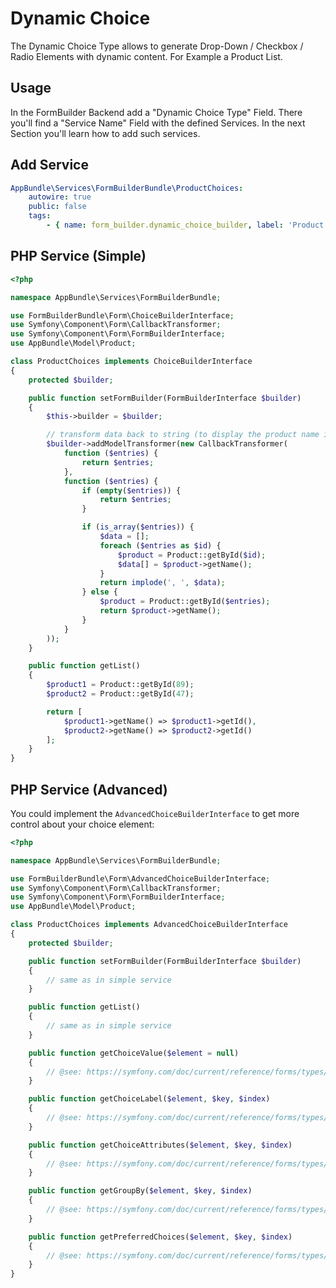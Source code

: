 # Dynamic Choice
The Dynamic Choice Type allows to generate Drop-Down / Checkbox / Radio Elements with dynamic content. For Example a Product List.

## Usage
In the FormBuilder Backend add a "Dynamic Choice Type" Field. There you'll find a "Service Name" Field with the defined Services. 
In the next Section you'll learn how to add such services.

## Add Service
```yaml
AppBundle\Services\FormBuilderBundle\ProductChoices:
    autowire: true
    public: false
    tags:
        - { name: form_builder.dynamic_choice_builder, label: 'Product Selector' }
```

## PHP Service (Simple)
```php
<?php

namespace AppBundle\Services\FormBuilderBundle;

use FormBuilderBundle\Form\ChoiceBuilderInterface;
use Symfony\Component\Form\CallbackTransformer;
use Symfony\Component\Form\FormBuilderInterface;
use AppBundle\Model\Product;

class ProductChoices implements ChoiceBuilderInterface
{
    protected $builder;

    public function setFormBuilder(FormBuilderInterface $builder)
    {
        $this->builder = $builder;

        // transform data back to string (to display the product name in the email for example)
        $builder->addModelTransformer(new CallbackTransformer(
            function ($entries) {
                return $entries;
            },
            function ($entries) {
                if (empty($entries)) {
                    return $entries;
                }

                if (is_array($entries)) {
                    $data = [];
                    foreach ($entries as $id) {
                        $product = Product::getById($id);
                        $data[] = $product->getName();
                    }
                    return implode(', ', $data);
                } else {
                    $product = Product::getById($entries);
                    return $product->getName();
                }
            }
        ));
    }

    public function getList()
    {
        $product1 = Product::getById(89);
        $product2 = Product::getById(47);

        return [
            $product1->getName() => $product1->getId(),
            $product2->getName() => $product2->getId()
        ];
    }
}
```

## PHP Service (Advanced)
You could implement the `AdvancedChoiceBuilderInterface` to get more control about your choice element:

```php
<?php

namespace AppBundle\Services\FormBuilderBundle;

use FormBuilderBundle\Form\AdvancedChoiceBuilderInterface;
use Symfony\Component\Form\CallbackTransformer;
use Symfony\Component\Form\FormBuilderInterface;
use AppBundle\Model\Product;

class ProductChoices implements AdvancedChoiceBuilderInterface
{
    protected $builder;

    public function setFormBuilder(FormBuilderInterface $builder)
    {
        // same as in simple service
    }

    public function getList()
    {
        // same as in simple service
    }

    public function getChoiceValue($element = null)
    {
        // @see: https://symfony.com/doc/current/reference/forms/types/choice.html#choice-value
    }

    public function getChoiceLabel($element, $key, $index)
    {
        // @see: https://symfony.com/doc/current/reference/forms/types/choice.html#choice-label
    }

    public function getChoiceAttributes($element, $key, $index)
    {
        // @see: https://symfony.com/doc/current/reference/forms/types/choice.html#choice-attr
    }

    public function getGroupBy($element, $key, $index)
    {
        // @see: https://symfony.com/doc/current/reference/forms/types/choice.html#group-by
    }

    public function getPreferredChoices($element, $key, $index)
    {
        // @see: https://symfony.com/doc/current/reference/forms/types/choice.html#preferred-choices
    }
}
```